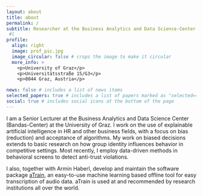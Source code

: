 ```yaml
---
layout: about
title: about
permalink: /
subtitle: Researcher at the Business Analytics and Data Science-Center at the Unviersity of Graz
 #l
profile:
  align: right
  image: prof_pic.jpg
  image_circular: false # crops the image to make it circular
  more_info: >
    <p>University of Graz</p>
    <p>Universitätsstraße 15/G3</p>
    <p>8044 Graz, Austria</p>

news: false # includes a list of news items
selected_papers: true # includes a list of papers marked as "selected={true}"
social: true # includes social icons at the bottom of the page
---
```



I am a Senior Lecturer at the Business Analytics and Data Science Center (Bandas-Center) at the University of Graz. I work on the use of explainable artificial intelligence in HR and other business fields, with a focus on bias (reduction) and acceptance of algorithms. My work on biased decisions extends to basic research on how group identity influences behavior in competitive settings. Most recently, I employ data-driven methods in behavioral screens to detect anti-trust violations.

I also, together with Armin Haberl, develop and maintain the software package [aTrain](https://github.com/JuergenFleiss/aTrain), an easy-to-use machine learning based offline tool for easy transcription of audio data. aTrain is used at and recommended by research institutions all over the world.
